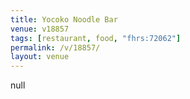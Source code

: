```yaml
---
title: Yocoko Noodle Bar
venue: v18857
tags: [restaurant, food, "fhrs:72062"]
permalink: /v/18857/
layout: venue
---
```

null